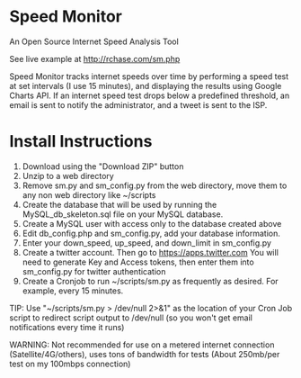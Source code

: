 # Speed Monitor
An Open Source Internet Speed Analysis Tool

See live example at http://rchase.com/sm.php

Speed Monitor tracks internet speeds over time by performing a speed test at set intervals (I use 15 minutes), and displaying the results using Google Charts API. If an internet speed test drops below a predefined threshold, an email is sent to notify the administrator, and a tweet is sent to the ISP. 

# Install Instructions
1. Download using the "Download ZIP" button
2. Unzip to a web directory
3. Remove sm.py and sm_config.py from the web directory, move them to any non web directory like ~/scripts
4. Create the database that will be used by running the MySQL_db_skeleton.sql file on your MySQL database.
5. Create a MySQL user with access only to the database created above
6. Edit db_config.php and sm_config.py, add your database information.
7. Enter your down_speed, up_speed, and down_limit in sm_config.py
8. Create a twitter account. Then go to https://apps.twitter.com
You will need to generate Key and Access tokens, then enter them into sm_config.py for twitter authentication
9. Create a Cronjob to run ~/scripts/sm.py as frequently as desired. For example, every 15 minutes.

TIP: Use "~/scripts/sm.py > /dev/null 2>&1" as the location of your Cron Job script to redirect script output to /dev/null (so you won't get email notifications every time it runs)

WARNING: Not recommended for use on a metered internet connection (Satellite/4G/others), uses tons of bandwidth for tests (About 250mb/per test on my 100mbps connection)
